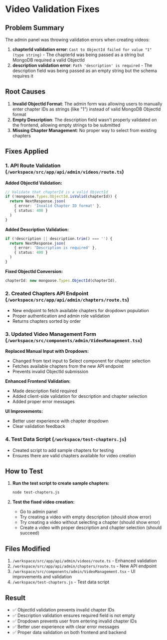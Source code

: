 # Video Validation Fixes

## Problem Summary
The admin panel was throwing validation errors when creating videos:

1. **chapterId validation error**: `Cast to ObjectId failed for value "1" (type string)` - The chapterId was being passed as a string but MongoDB required a valid ObjectId
2. **description validation error**: `Path 'description' is required` - The description field was being passed as an empty string but the schema requires it

## Root Causes

1. **Invalid ObjectId Format**: The admin form was allowing users to manually enter chapter IDs as strings (like "1") instead of valid MongoDB ObjectId format
2. **Empty Description**: The description field wasn't properly validated on the frontend, allowing empty strings to be submitted
3. **Missing Chapter Management**: No proper way to select from existing chapters

## Fixes Applied

### 1. API Route Validation (`/workspace/src/app/api/admin/videos/route.ts`)

**Added ObjectId Validation:**
```typescript
// Validate that chapterId is a valid ObjectId
if (!mongoose.Types.ObjectId.isValid(chapterId)) {
  return NextResponse.json(
    { error: 'Invalid Chapter ID format' },
    { status: 400 }
  )
}
```

**Added Description Validation:**
```typescript
if (!description || description.trim() === '') {
  return NextResponse.json(
    { error: 'Description is required' },
    { status: 400 }
  )
}
```

**Fixed ObjectId Conversion:**
```typescript
chapterId: new mongoose.Types.ObjectId(chapterId),
```

### 2. Created Chapters API Endpoint (`/workspace/src/app/api/admin/chapters/route.ts`)

- New endpoint to fetch available chapters for dropdown population
- Proper authentication and admin role validation
- Returns chapters sorted by order

### 3. Updated Video Management Form (`/workspace/src/components/admin/VideoManagement.tsx`)

**Replaced Manual Input with Dropdown:**
- Changed from text input to Select component for chapter selection
- Fetches available chapters from the new API endpoint
- Prevents invalid ObjectId submission

**Enhanced Frontend Validation:**
- Made description field required
- Added client-side validation for description and chapter selection
- Added proper error messages

**UI Improvements:**
- Better user experience with chapter dropdown
- Clear validation feedback

### 4. Test Data Script (`/workspace/test-chapters.js`)

- Created script to add sample chapters for testing
- Ensures there are valid chapters available for video creation

## How to Test

1. **Run the test script to create sample chapters:**
   ```bash
   node test-chapters.js
   ```

2. **Test the fixed video creation:**
   - Go to admin panel
   - Try creating a video with empty description (should show error)
   - Try creating a video without selecting a chapter (should show error)  
   - Create a video with proper description and chapter selection (should succeed)

## Files Modified

1. `/workspace/src/app/api/admin/videos/route.ts` - Enhanced validation
2. `/workspace/src/app/api/admin/chapters/route.ts` - New API endpoint
3. `/workspace/src/components/admin/VideoManagement.tsx` - UI improvements and validation
4. `/workspace/test-chapters.js` - Test data script

## Result

- ✅ ObjectId validation prevents invalid chapter IDs
- ✅ Description validation ensures required field is not empty
- ✅ Dropdown prevents user from entering invalid chapter IDs
- ✅ Better user experience with clear error messages
- ✅ Proper data validation on both frontend and backend